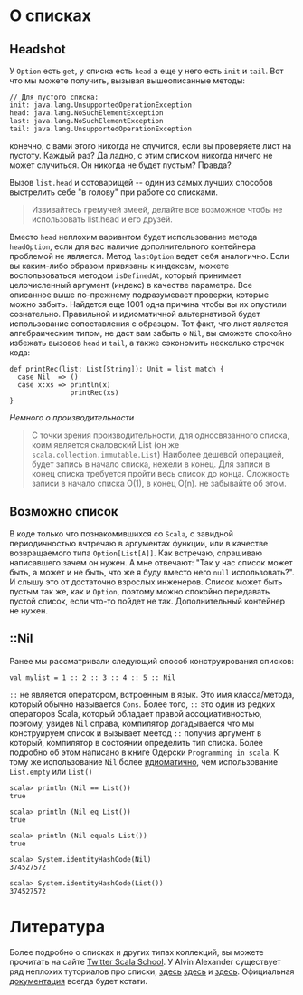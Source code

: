 О списках
=========

## Headshot
У `Option` есть `get`, у списка есть `head` а еще у него есть `init` и
`tail`. Вот что мы можете получить, вызывая вышеописанные методы:

    // Для пустого списка:
    init: java.lang.UnsupportedOperationException
    head: java.lang.NoSuchElementException
    last: java.lang.NoSuchElementException
    tail: java.lang.UnsupportedOperationException

конечно, с вами этого никогда не случится, если вы проверяете лист
на пустоту. Каждый раз? Да ладно, с этим списком никогда ничего не может
случиться. Он никогда не будет пустым? Правда?

Вызов `list.head` и сотоварищей -- один из самых лучших способов
выстрелить себе "в голову" при работе со списками.

> Извивайтесь гремучей змеей, делайте все возможное чтобы не 
> использовать list.head и его друзей.

Вместо `head` неплохим вариантом будет использование метода
`headOption`, если для вас наличие дополнительного контейнера проблемой
не является. Метод `lastOption` ведет себя аналогично. Если вы
каким-либо образом привязаны к индексам, можете воспользоваться методом
`isDefinedAt`, который принимает целочисленный аргумент (индекс)
в качестве параметра.
Все описанное выше по-прежнему подразумевает проверки, которые можно
забыть. Найдется еще 1001 одна причина чтобы вы их опустили сознательно.
Правильной и идиоматичной альтернативой будет использование
сопоставления с образцом. Тот факт, что лист является алгебраическим
типом, не даст вам забыть о `Nil`, вы сможете спокойно избежать вызовов
`head` и `tail`, а также сэкономить несколько строчек кода:

    def printRec(list: List[String]): Unit = list match {
      case Nil  => () 
      case x:xs => println(x)
                   printRec(xs)
    }

*Немного о производительности*
> С точки зрения производительности, для односвязанного списка, коим
> является скаловский List (он же `scala.collection.immutable.List`)
> Наиболее дешевой операцией, будет запись в начало списка, нежели
> в конец. Для записи в конец списка требуется пройти весь список до
> конца. Сложность записи в начало списка O(1), в конец O(n).
> не забывайте об этом.

## Возможно список
В коде только что познакомившихся со `Scala`, с завидной периодичностью
вчтречаю в аргументах функции, или в качестве возвращаемого типа 
`Option[List[A]]`. Как встречаю, спрашиваю написавшего зачем он нужен.
А мне отвечают: "Так у нас список может быть, а может и не быть, что
же я буду вместо него `null` использовать?". И слышу это от достаточно
взрослых инженеров. Список может быть пустым так же, как и `Option`, 
поэтому можно спокойно передавать пустой список, если что-то пойдет не
так. Дополнительный контейнер не нужен.

## ::Nil
Ранее мы рассматривали следующий способ конструирования списков:

    val mylist = 1 :: 2 :: 3 :: 4 :: 5 :: Nil

`::` не является оператором, встроенным в язык. Это имя класса/метода,
который обычно называется `Cons`. Более того, `::` это один из редких
операторов Scala, который обладает правой ассоциативностью, поэтому,
увидев `Nil` справа, компилятор догадывается что мы конструируем список
и вызывает меетод `::` получив аргумент в который, компилятор в
состоянии определить тип списка. Более подробно об этом написано в книге
Одерски `Programming in scala`. К тому же использование `Nil` более
[идиоматично][5], чем использование `List.empty` или `List()`

    scala> println (Nil == List())
    true

    scala> println (Nil eq List())
    true

    scala> println (Nil equals List())
    true

    scala> System.identityHashCode(Nil)
    374527572

    scala> System.identityHashCode(List())
    374527572
 
 
Литература
==========
Более подробно о списках и других типах коллекций, вы можете прочитать
на сайте [Twitter Scala School][0]. У Alvin Alexander существует ряд
неплохих туториалов про списки, [здесь][1] [здесь][2] и [здесь][3].
Официальная [документация][4] всегда будет кстати.

[0]: https://twitter.github.io/scala_school/collections.html
[1]: http://alvinalexander.com/scala/scala-list-class-examples
[2]: http://alvinalexander.com/scala/how-create-scala-list-range-fill-tabulate-constructors
[3]: http://alvinalexander.com/scala/how-add-elements-to-a-list-in-scala-listbuffer-immutable
[4]: http://www.scala-lang.org/api/current/scala/collection/immutable/List.html
[5]: http://stackoverflow.com/questions/5981850/scala-nil-vs-list